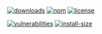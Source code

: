 [![downloads][downloads]][downloads-url]
[![npm][npm]][npm-url]
[![license][license]][license-url]

[![vulnerabilities][vulnerabilities]][vulnerabilities-url]
[![install-size][install-size]][install-size-url]

[downloads]: https://img.shields.io/npm/dt/get-element-by-id-shadow-root.svg
[downloads-url]: https://npmcharts.com/compare/get-element-by-id-shadow-root
[npm]: https://img.shields.io/npm/v/get-element-by-id-shadow-root
[npm-url]: https://www.npmjs.com/package/get-element-by-id-shadow-root
[license]: https://img.shields.io/npm/l/get-element-by-id-shadow-root
[license-url]: https://github.com/deleonio/javascript-utils/blob/main/LICENSE
[vulnerabilities]: https://img.shields.io/snyk/vulnerabilities/npm/get-element-by-id-shadow-root
[vulnerabilities-url]: https://snyk.io/test/npm/get-element-by-id-shadow-root
[install-size]: https://packagephobia.now.sh/badge?p=get-element-by-id-shadow-root
[install-size-url]: https://packagephobia.now.sh/result?p=get-element-by-id-shadow-root
